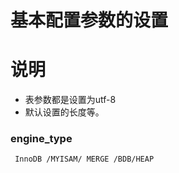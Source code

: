# 基本配置参数的设置

# 说明
- 表参数都是设置为utf-8 
- 默认设置的长度等。

### engine_type 
```
 InnoDB /MYISAM/ MERGE /BDB/HEAP
```